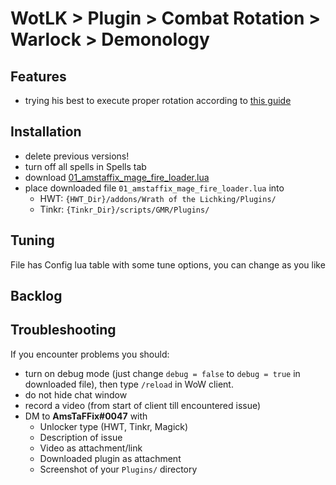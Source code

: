 # WotLK > Plugin > Combat Rotation > Warlock > Demonology

## Features
- trying his best to execute proper rotation according to [this guide](https://www.wowhead.com/wotlk/guide/classes/mage/fire/dps-rotation-cooldowns-abilities-pve)

## Installation
- delete previous versions!
- turn off all spells in Spells tab
- download [01_amstaffix_mage_fire_loader.lua](https://raw.githubusercontent.com/Dream-Weaver-GMR-Profiles-Plugins/public/master/plugins/wotlk/combat_rotation/mage/fire/v1/01_amstaffix_mage_fire_loader.lua)
- place downloaded file `01_amstaffix_mage_fire_loader.lua` into
  - HWT: `{HWT_Dir}/addons/Wrath of the Lichking/Plugins/`
  - Tinkr: `{Tinkr_Dir}/scripts/GMR/Plugins/`

## Tuning
File has Config lua table with some tune options, you can change as you like

## Backlog

## Troubleshooting
If you encounter problems you should:
- turn on debug mode (just change `debug = false` to `debug = true` in downloaded file), then type `/reload` in WoW client.
- do not hide chat window
- record a video (from start of client till encountered issue)
- DM to **AmsTaFFix#0047** with
  - Unlocker type (HWT, Tinkr, Magick)
  - Description of issue
  - Video as attachment/link
  - Downloaded plugin as attachment
  - Screenshot of your `Plugins/` directory
